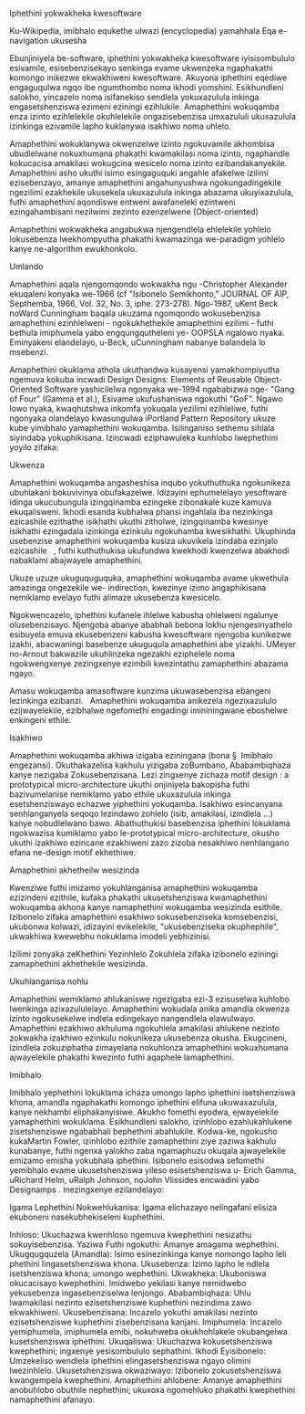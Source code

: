 Iphethini yokwakheka kwesoftware

Ku-Wikipedia, imibhalo equkethe ulwazi (encyclopedia) yamahhala
Eqa e-navigation ukusesha

Ebunjiniyela be-software, iphethini yokwakheka kwesoftware iyisisombululo esivamile, esisebenzisekayo senkinga evame ukwenzeka ngaphakathi komongo inikezwe ekwakhiweni kwesoftware. Akuyona iphethini eqediwe engaguqulwa ngqo ibe ngumthombo noma ikhodi yomshini. Esikhundleni salokho, yincazelo noma isifanekiso sendlela yokuxazulula inkinga engasetshenziswa ezimeni eziningi ezihlukile. Amaphethini wokuqamba enza izinto ezihlelekile okuhlelekile ongazisebenzisa umxazululi ukuxazulula izinkinga ezivamile lapho kuklanywa isakhiwo noma uhlelo.

Amaphethini wokuklanywa okwenzelwe izinto ngokuvamile akhombisa ubudlelwane nokuxhumana phakathi kwamakilasi noma izinto, ngaphandle kokucacisa amakilasi wokugcina wesicelo noma izinto ezibandakanyekile. Amaphethini asho ukuthi isimo esingaguquki angahle afakelwe izilimi ezisebenzayo, amanye amaphethini angahunyushwa ngokungadingekile ngezilimi ezakhekile ukusekela ukuxazulula inkinga abazama ukuyixazulula, futhi amaphethini aqondiswe entweni awafaneleki ezintweni ezingahambisani nezilwimi zezinto ezenzelwene (Object-oriented)

Amaphethini wokwakheka angabukwa njengendlela ehlelekile yohlelo lokusebenza lwekhompyutha phakathi kwamazinga we-paradigm yohlelo kanye ne-algorithm ewukhonkolo.

Umlando

Amaphethini aqala njengomqondo wokwakha ngu -Christopher Alexander ekuqaleni konyaka we-1966 (cf "Isibonelo Semikhonto," JOURNAL OF AIP, Septhemba, 1966, Vol. 32, No. 3, iphe. 273-278). Ngo-1987, uKent Beck noWard Cunningham baqala ukuzama ngomqondo wokusebenzisa amaphethini ezinhlelweni - ngokukhethekile amaphethini ezilimi - futhi bethula imiphumela yabo engqungqutheleni ye- OOPSLA ngalowo nyaka.   Eminyakeni elandelayo, u-Beck, uCunningham nabanye balandela lo msebenzi.

Amaphethini okuklama athola ukuthandwa kusayensi yamakhompiyutha ngemuva kokuba incwadi Design Designs: Elements of Reusable Object-Oriented Software yashicilelwa ngonyaka we-1994 ngababizwa nge- "Gang of Four" (Gamma et al.), Esivame ukufushaniswa ngokuthi "GoF". Ngawo lowo nyaka, kwaqhutshwa inkomfa yokuqala yezilimi ezihleliwe, futhi ngonyaka olandelayo kwasungulwa iPortland Pattern Repository ukuze kube yimibhalo yamaphethini wokuqamba. Isilinganiso sethemu sihlala siyindaba yokuphikisana. Izincwadi eziphawuleka kunhlobo lwephethini yoyilo zifaka:

Ukwenza

Amaphethini wokuqamba angasheshisa inqubo yokuthuthuka ngokunikeza ubuhlakani bokuvivinya obufakazelwe.  Idizayini ephumelelayo yesoftware idinga ukucubungula izingqinamba ezingeke zibonakale kuze kamuva ekuqalisweni. Ikhodi esanda kubhalwa phansi ingahlala iba nezinkinga ezicashile ezithathe isikhathi ukuthi zitholwe, izingqinamba kwesinye isikhathi ezingadala izinkinga ezinkulu ngokuhamba kwesikhathi. Ukuphinda usebenzise amaphethini wokuqamba kusiza ukuvikela izindaba ezinjalo ezicashile   , futhi kuthuthukisa ukufundwa kwekhodi kwenzelwa abakhodi nabaklami abajwayele amaphethini.

Ukuze uzuze ukuguquguquka, amaphethini wokuqamba avame ukwethula amazinga ongezekile we- indirection, kwezinye izimo angaphikisana nemiklamo evelayo futhi alimaze ukusebenza kwesicelo.

Ngokwencazelo, iphethini kufanele ihlelwe kabusha ohlelweni ngalunye olusebenzisayo. Njengoba abanye ababhali bebona lokhu njengesinyathelo esibuyela emuva ekusebenzeni kabusha kwesoftware njengoba kunikezwe izakhi, abacwaningi basebenze ukuguqula amaphethini abe yizakhi. UMeyer no-Arnout bakwazile ukuhlinzeka ngezakhi eziphelele noma ngokwengxenye zezingxenye ezimbili kwezintathu zamaphethini abazama ngayo. 

Amasu wokuqamba amasoftware kunzima ukuwasebenzisa ebangeni lezinkinga ezibanzi.   Amaphethini wokuqamba anikezela ngezixazululo ezijwayelekile, ezibhalwe ngefomethi engadingi imininingwane eboshelwe enkingeni ethile.

Isakhiwo

Amaphethini wokuqamba akhiwa izigaba eziningana (bona §  Imibhalo engezansi). Okuthakazelisa kakhulu yizigaba zoBumbano, Ababambiqhaza kanye nezigaba Zokusebenzisana. Lezi zingxenye zichaza motif design : a prototypical micro-architecture ukuthi onjiniyela bakopisha futhi bazivumelanise nemiklamo yabo ethile ukuxazulula inkinga esetshenziswayo echazwe yiphethini yokuqamba. Isakhiwo esincanyana senhlanganyela seqoqo lezindawo zohlelo (isib, amakilasi, izindlela ...) kanye nobudlelwano bawo. Abathuthukisi basebenzisa iphethini lokuklama ngokwazisa kumiklamo yabo le-prototypical micro-architecture, okusho ukuthi izakhiwo ezincane ezakhiweni zazo zizoba nesakhiwo nenhlangano efana ne-design motif ekhethiwe.

Amaphethini akhetheilw wesizinda


Kwenziwe futhi imizamo yokuhlanganisa amaphethini wokuqamba ezizindeni ezithile, kufaka phakathi ukusetshenziswa kwamaphethini wokuqamba akhona kanye namaphethini wokuqamba wesizinda esithile. Izibonelo zifaka amaphethini esakhiwo sokusebenziseka komsebenzisi,  ukubonwa kolwazi,  idizayini evikelekile,  "ukusebenziseka okuphephile",  ukwakhiwa kwewebhu  nokuklama imodeli yebhizinisi. 

Izilimi zonyaka zeKhethini Yezinhlelo Zokuhlela  zifaka izibonelo eziningi zamaphethini akhethekile wesizinda.

Ukuhlanganisa nohlu

Amaphethini wemiklamo ahlukaniswe ngezigaba ezi-3 ezisuselwa kuhlobo lwenkinga azixazululelayo. Amaphethini wokudala anika amandla okwenza izinto ngokusekelwe indlela edingekayo nangendlela elawulwayo. Amaphethini ezakhiwo akhuluma ngokuhlela amakilasi ahlukene nezinto zokwakha izakhiwo ezinkulu nokunikeza ukusebenza okusha. Ekugcineni, izindlela zokuziphatha zimayelana nokuhlonza amaphethini wokuxhumana ajwayelekile phakathi kwezinto futhi aqaphele lamaphethini.

Imibhalo

Imibhalo yephethini lokuklama ichaza umongo lapho iphethini isetshenziswa khona, amandla ngaphakathi komongo iphethini elifuna ukuwaxazulula, kanye nekhambi eliphakanyisiwe.  Akukho fomethi eyodwa, ejwayelekile yamaphethini wokuklama. Esikhundleni salokho, izinhlobo ezahlukahlukene zisetshenziswe ngababhali bephethini abahlukile. Kodwa-ke, ngokusho kukaMartin Fowler, izinhlobo ezithile zamaphethini ziye zaziwa kakhulu kunabanye, futhi ngenxa yalokho zaba ngamaphuzu okuqala ajwayelekile emizamo emisha yokubhala iphethini.  Isibonelo esisodwa sefomethi yemibhalo evame ukusetshenziswa yileso esisetshenziswa u- Erich Gamma, uRichard Helm, uRalph Johnson, noJohn Vlissides encwadini yabo Designamps . Inezingxenye ezilandelayo:

Igama Lephethini Nokwehlukanisa: Igama elichazayo nelingafani elisiza ekuboneni nasekubhekiseleni kuphethini.

Inhloso: Ukuchazwa kwenhloso ngemuva kwephethini nesizathu sokuyisebenzisa.
Yaziwa Futhi ngokuthi: Amanye amagama wephethini.
Ukugqugquzela (Amandla): Isimo esinezinkinga kanye nomongo lapho leli phethini lingasetshenziswa khona.
Ukusebenza: Izimo lapho le ndlela isetshenziswa khona; umongo wephethini.
Ukwakheka: Ukuboniswa okucacisayo kwephethini. Imidwebo yekilasi kanye nemidwebo yekusebenza ingasebenziselwa lenjongo.
Ababambiqhaza: Uhlu lwamakilasi nezinto ezisetshenziswe kuphethini nezindima zawo ekwakhiweni.
Ukusebenzisana: Incazelo yokuthi amakilasi nezinto ezisetshenziswe kuphethini zisebenzisana kanjani.
Imiphumela: Incazelo yemiphumela, imiphumela emibi, nokuhweba okukhohlakele okubangelwa kusetshenziswa iphethini.
Ukuqaliswa: Ukuchazwa kokusetshenziswa kwephethini; ingxenye yesisombululo sephathini.
Ikhodi Eyisibonelo: Umzekeliso wendlela iphethini elingasetshenziswa ngayo olimini lwezinhlelo.
Ukusetshenziswa okwaziwayo: Izibonelo zokusetshenziswa kwangempela kwephethini.
Amaphethini ahlobene: Amanye amaphethini anobuhlobo obuthile nephethini; ukuxoxa ngomehluko phakathi kwephethini namaphethini afanayo.